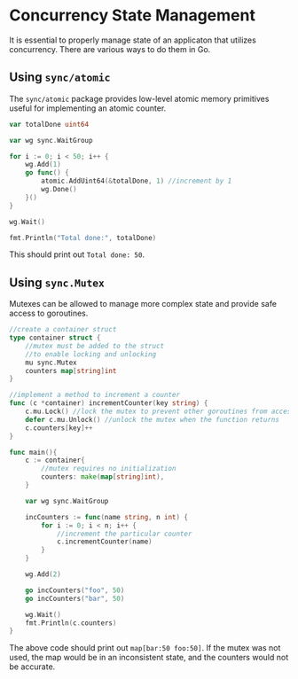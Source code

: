# Concurrency State Management

It is essential to properly manage state of an applicaton that utilizes concurrency. There are various ways to do them in Go.

## Using `sync/atomic`

The `sync/atomic` package provides low-level atomic memory primitives useful for implementing an atomic counter.

```go
var totalDone uint64

var wg sync.WaitGroup

for i := 0; i < 50; i++ {
    wg.Add(1)
    go func() {
        atomic.AddUint64(&totalDone, 1) //increment by 1
        wg.Done()
    }()
}

wg.Wait()

fmt.Println("Total done:", totalDone)
```

This should print out `Total done: 50`.

## Using `sync.Mutex`

Mutexes can be allowed to manage more complex state and provide safe access to goroutines.

```go
//create a container struct
type container struct {
    //mutex must be added to the struct
    //to enable locking and unlocking
    mu sync.Mutex
    counters map[string]int
}

//implement a method to increment a counter
func (c *container) incrementCounter(key string) {
    c.mu.Lock() //lock the mutex to prevent other goroutines from accessing the map as it is being modified
    defer c.mu.Unlock() //unlock the mutex when the function returns
    c.counters[key]++
}

func main(){
    c := container{
        //mutex requires no initialization
        counters: make(map[string]int),
    }

    var wg sync.WaitGroup

    incCounters := func(name string, n int) {
        for i := 0; i < n; i++ {
            //increment the particular counter
            c.incrementCounter(name)
        }
    }

    wg.Add(2)

    go incCounters("foo", 50)
    go incCounters("bar", 50)

    wg.Wait()
    fmt.Println(c.counters)
}
```

The above code should print out `map[bar:50 foo:50]`. If the mutex was not used, the map would be in an inconsistent state, and the counters would not be accurate.
